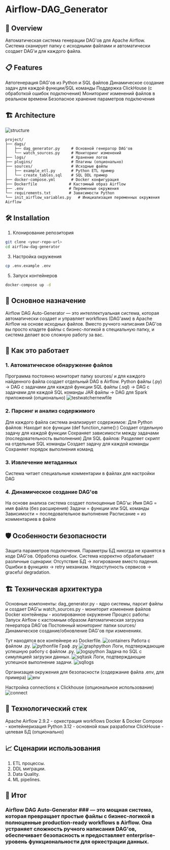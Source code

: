 # Airflow-DAG_Generator

## 🚀 Overview
Автоматическая система генерации DAG'ов для Apache Airflow. Система сканирует папку с исходными файлами и автоматически создает DAG'и для каждого файла.

## 📋 Features
Автогенерация DAG'ов из Python и SQL файлов
Динамическое создание задач для каждой функции/SQL команды
Поддержка ClickHouse (с обработкой ошибок подключения)
Мониторинг изменений файлов в реальном времени
Безопасное хранение параметров подключения

## 🏗️ Architecture

![structure](https://github.com/user-attachments/assets/11c2cadf-1903-4573-9bff-15079ae9346e)

```
project/
├── dags/
│   ├── dag_generator.py     # Основной генератор DAG'ов
│   └── watch_sources.py     # Мониторинг изменений
├── logs/                    # Хранение логов
├── plugins/                 # Плагины (опционально)
├── sources/                 # Исходные файлы
│   ├── example_etl.py       # Python ETL пример
│   └── create_tables.sql    # SQL DDL пример
├── docker-compose.yml       # Docker конфигурация
├── Dockerfile              # Кастомный образ Airflow
├── .env                    # Переменные окружения
└── requirements.txt        # Зависимости Python
└── init_airflow_variables.py   # Инициализация переменных окружения Airflow
```

## 🛠️ Installation
1. Клонирование репозитория
``` bash
git clone <your-repo-url>
cd airflow-dag-generator
```
3. Настройка окружения
```bash
cp .env.example .env
```
5. Запуск контейнеров
```bash
docker-compose up -d
```

## 🎯 Основное назначение
Airflow DAG Auto-Generator — это интеллектуальная система, которая автоматически создает и управляет workflows (DAG'ами) в Apache Airflow на основе исходных файлов. Вместо ручного написания DAG'ов вы просто кладете файлы с бизнес-логикой в специальную папку, и система делает всю сложную работу за вас.

## 🔄 Как это работает
### 1. Автоматическое обнаружение файлов
Программа постоянно мониторит папку sources/ и для каждого найденного файла создает отдельный DAG в Airflow.
Python файлы (.py) → DAG с задачами для каждой функции
SQL файлы (.sql) → DAG с задачами для каждой SQL команды
JAR файлы → DAG для Spark приложений (опционально)
![testwatchernewfile](https://github.com/user-attachments/assets/68bc6d91-7bec-48f3-89ab-016e62aaf831)


### 2. Парсинг и анализ содержимого
Для каждого файла система анализирует содержимое:
Для Python файлов:
Находит все функции (def function_name():)
Создает отдельную задачу для каждой функции
Сохраняет зависимости между задачами (последовательность выполнения)
Для SQL файлов:
Разделяет скрипт на отдельные SQL команды
Создает задачу для каждой команды
Сохраняет порядок выполнения команд
### 3. Извлечение метаданных
Система читает специальные комментарии в файлах для настройки DAG
### 4. Динамическое создание DAG'ов
На основе анализа система создает полноценные DAG'ы:
Имя DAG = имя файла (без расширения)
Задачи = функции или SQL команды
Зависимости = последовательное выполнение
Расписание = из комментариев в файле

## 🛡️ Особенности безопасности
Защита параметров подключения. Параметры БД никогда не хранятся в коде DAG'ов.
Обработка ошибок. Система корректно обрабатывает различные сценарии:
Отсутствие БД → логирование вместо падения. Ошибки в функциях → retry механизм.
Недоступность сервисов → graceful degradation.

## 🏗️ Техническая архитектура
Основные компоненты:
dag_generator.py - ядро системы, парсит файлы и создает DAG'ы
watch_sources.py - мониторит изменения файлов
Docker контейнеры - изолированное окружение
Процесс работы:
Запуск Airflow с кастомным образом
Автоматическая загрузка генератора DAG'ов
Постоянный мониторинг папки sources/
Динамическое создание/обновление DAG'ов при изменениях.

Тут находятся все контейнере из Dockerfile.
![containers](https://github.com/user-attachments/assets/7a8ff223-f486-4f90-b602-43e47f9b3bc8)
Работа с файлом .py.
![pythonfile](https://github.com/user-attachments/assets/15f0fb81-c4dc-4df1-b8ac-96639c8f9024)
Граф .py
![graphpython](https://github.com/user-attachments/assets/df471105-c023-4212-9c55-db37e43ff2b2)
Логи, подтверждающие успешную работу с файлом .py.
![logspython](https://github.com/user-attachments/assets/b89cca5e-dc1b-49bf-8a0d-257787a7112e)
Задача по SQL с симуляцией загрузки данных.
![sqltask](https://github.com/user-attachments/assets/d8ff9573-5938-4084-8af2-823776a89840)
Логи, подтверждающие успешное выполнение задачи.
![sqllogs](https://github.com/user-attachments/assets/7640c216-2915-4f8c-8299-1765c2580d53)

Организация окружения для безопасности (содержание файла .еnv, для примера)
![env](https://github.com/user-attachments/assets/d840211d-5d7f-426d-80af-81ee85622015)

Настройка connections к Clickhouse (опциональное использование)
![connect](https://github.com/user-attachments/assets/f9447cf0-2166-41bd-8dde-10c3260e0647)

## 🔧 Технологический стек
Apache Airflow 2.9.2 - оркестрация workflows
Docker & Docker Compose - контейнеризация
Python 3.12 - основной язык разработки
ClickHouse - целевая БД (опционально)

## 📈 Сценарии использования
1. ETL процессы.
2. DDL миграции.
3. Data Quality.
4. ML pipelines.
## 🎯 Итог
### Airflow DAG Auto-Generator ### — это мощная система, которая превращает простые файлы с бизнес-логикой в полноценные production-ready workflows в Airflow. Она устраняет сложность ручного написания DAG'ов, обеспечивает безопасность и предоставляет enterprise-уровень функциональности для оркестрации данных.



